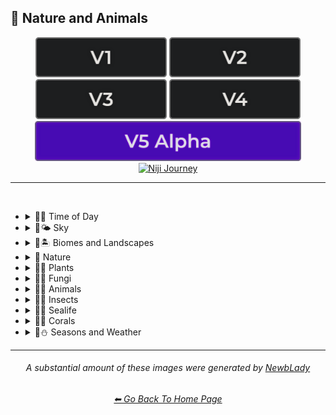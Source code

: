 <h2>🌲 Nature and Animals</h2>

<div align="center">

[<img src="/Images/Repo_Parts/Buttons/Version_Buttons/button_version_V1_inactive.webp?raw=true" alt="MidJourney V1" height="64" />](/Pages/MJ_V1/Style_Pages/Sphere/Nature_and_Animals.md)
[<img src="/Images/Repo_Parts/Buttons/Version_Buttons/button_version_V2_inactive.webp?raw=true" alt="MidJourney V2" height="64" />](/Pages/MJ_V2/Style_Pages/Sphere/Nature_and_Animals.md)
[<img src="/Images/Repo_Parts/Buttons/Version_Buttons/button_version_V3_inactive.webp?raw=true" alt="MidJourney V3" height="64" />](/Pages/MJ_V3/Style_Pages/Just_The_Style/Nature_and_Animals.md)
[<img src="/Images/Repo_Parts/Buttons/Version_Buttons/button_version_V4_inactive.webp?raw=true" alt="MidJourney V4" height="64" />](/Pages/MJ_V4/Style_Pages/Just_The_Style/Nature_and_Animals.md)
<br>
[<img src="/Images/Repo_Parts/Buttons/Version_Buttons/button_version_V5_Alpha_active_half.webp?raw=true" alt="MidJourney V5" height="64" />](/Pages/MJ_V5/Style_Pages/Just_The_Style/Nature_and_Animals.md)
[<img src="/Images/Repo_Parts/Buttons/Version_Buttons/button_version_niji_inactive_half.webp?raw=true" alt="Niji Journey" height="64" />](/Pages/Niji_Journey/Niji_V4/Style_Pages/Nature_and_Animals.md)

</div>

<hr>
<br>


- <details><summary>🌲🌞 Time of Day</summary><p><div align="center">

	| Morning | Midday | Day |
	| :-: | :-: | :-: |
	| <img src="/Images/MJ_V5/V5_Alpha_1/Midjourney_Styles/Morning.webp?raw=true" width="256" /> | <img src="/Images/MJ_V5/V5_Alpha_1/Midjourney_Styles/Midday.webp?raw=true" width="256" /> | <img src="/Images/MJ_V5/V5_Alpha_1/Midjourney_Styles/Day.webp?raw=true" width="256" /> |

	<br>

	| Noon | Afternoon |
	| :-: | :-: |
	| <img src="/Images/MJ_V5/V5_Alpha_1/Midjourney_Styles/Noon.webp?raw=true" width="256" /> | <img src="/Images/MJ_V5/V5_Alpha_1/Midjourney_Styles/Afternoon.webp?raw=true" width="256" /> |

	<br>

	| Dusk | Night |
	| :-: | :-: |
	| <img src="/Images/MJ_V5/V5_Alpha_1/Midjourney_Styles/Dusk.webp?raw=true" width="256" /> | <img src="/Images/MJ_V5/V5_Alpha_1/Midjourney_Styles/Night.webp?raw=true" width="256" /> |

	<br>

	| Midnight | Twilight | Dawn |
	| :-: | :-: | :-: |
	| <img src="/Images/MJ_V5/V5_Alpha_1/Midjourney_Styles/Midnight.webp?raw=true" width="256" /> | <img src="/Images/MJ_V5/V5_Alpha_1/Midjourney_Styles/Twilight.webp?raw=true" width="256" /> | <img src="/Images/MJ_V5/V5_Alpha_1/Midjourney_Styles/Dawn.webp?raw=true" width="256" /> |
	
  </div></p></details>


- <details><summary>🌲🌤️ Sky</summary><p><div align="center">

	| Aurora | Aurorae | Auroral Light |
	| :-: | :-: | :-: |
	| <img src="/Images/MJ_V5/V5_Alpha_1/Midjourney_Styles/Aurora.webp?raw=true" width="256" /> | <img src="/Images/MJ_V5/V5_Alpha_1/Midjourney_Styles/Aurorae.webp?raw=true" width="256" /> | <img src="/Images/MJ_V5/V5_Alpha_1/Midjourney_Styles/Auroral_Light.webp?raw=true" width="256" /> |

	<br>
	
	| Aurora Borealis | Aurora Australis |
	| :-: | :-: |
	| <img src="/Images/MJ_V5/V5_Alpha_1/Midjourney_Styles/Aurora_Borealis.webp?raw=true" width="256" /> | <img src="/Images/MJ_V5/V5_Alpha_1/Midjourney_Styles/Aurora_Australis.webp?raw=true" width="256" /> |
	
	<br>
	
	| Northern Lights | Southern Lights |
	| :-: | :-: |
	| <img src="/Images/MJ_V5/V5_Alpha_1/Midjourney_Styles/Northern_Lights.webp?raw=true" width="256" /> | <img src="/Images/MJ_V5/V5_Alpha_1/Midjourney_Styles/Southern_Lights.webp?raw=true" width="256" /> |

	<br>
	
	| Zodiacal Light | Upper-Atmospheric Lightning |
	| :-: | :-: |
	| <img src="/Images/MJ_V5/V5_Alpha_1/Midjourney_Styles/Zodiacal_Light.webp?raw=true" width="256" /> | <img src="/Images/MJ_V5/V5_Alpha_1/Midjourney_Styles/Upper-Atmospheric_Lightning.webp?raw=true" width="256" /> |

  </div></p></details>


- <details><summary>🌲🏝 Biomes and Landscapes</summary><p><div align="center">

	| Biome | Landscape | Surroundings |
	| :-: | :-: | :-: |
	| <img src="/Images/MJ_V5/V5_Alpha_1/Midjourney_Styles/Biome.webp?raw=true" width="256" /> | <img src="/Images/MJ_V5/V5_Alpha_1/Midjourney_Styles/Landscape.webp?raw=true" width="256" /> | <img src="/Images/MJ_V5/V5_Alpha_1/Midjourney_Styles/Surroundings.webp?raw=true" width="256" /> |
	
	<br>
	
	| Setting | Settings |
	| :-: | :-: |
	| <img src="/Images/MJ_V5/V5_Alpha_1/Midjourney_Styles/Setting.webp?raw=true" width="256" /> | <img src="/Images/MJ_V5/V5_Alpha_1/Midjourney_Styles/Settings.webp?raw=true" width="256" /> |
	
	<br>

	| Woodland | Forest | Rainforest |
	| :-: | :-: | :-: |
	| <img src="/Images/MJ_V5/V5_Alpha_1/Midjourney_Styles/Woodland.webp?raw=true" width="256" /> | <img src="/Images/MJ_V5/V5_Alpha_1/Midjourney_Styles/Forest.webp?raw=true" width="256" /> | <img src="/Images/MJ_V5/V5_Alpha_1/Midjourney_Styles/Rainforest.webp?raw=true" width="256" /> |

	<br>

	| Coniferous Forest | Deciduous Forest |
	| :-: | :-: |
	| <img src="/Images/MJ_V5/V5_Alpha_1/Midjourney_Styles/Coniferous_Forest.webp?raw=true" width="256" /> | <img src="/Images/MJ_V5/V5_Alpha_1/Midjourney_Styles/Deciduous_Forest.webp?raw=true" width="256" /> |

	<br>

	| Jungle | Junglecore | Tropical |
	| :-: | :-: | :-: |
	| <img src="/Images/MJ_V5/V5_Alpha_1/Midjourney_Styles/Jungle.webp?raw=true" width="256" /> | <img src="/Images/MJ_V5/V5_Alpha_1/Midjourney_Styles/Junglecore.webp?raw=true" width="256" /> | <img src="/Images/MJ_V5/V5_Alpha_1/Midjourney_Styles/Tropical.webp?raw=true" width="256" /> |

	<br>

	| Scrubland | Shrubland | Heathland |
	| :-: | :-: | :-: |
	| <img src="/Images/MJ_V5/V5_Alpha_1/Midjourney_Styles/Scrubland.webp?raw=true" width="256" /> | <img src="/Images/MJ_V5/V5_Alpha_1/Midjourney_Styles/Shrubland.webp?raw=true" width="256" /> | <img src="/Images/MJ_V5/V5_Alpha_1/Midjourney_Styles/Heathland.webp?raw=true" width="256" /> |
	
	<br>
	
	| Thicket | Orchard | Chaparral |
	| :-: | :-: | :-: |
	| <img src="/Images/MJ_V5/V5_Alpha_1/Midjourney_Styles/Thicket.webp?raw=true" width="256" /> | <img src="/Images/MJ_V5/V5_Alpha_1/Midjourney_Styles/Orchard.webp?raw=true" width="256" /> | <img src="/Images/MJ_V5/V5_Alpha_1/Midjourney_Styles/Chaparral.webp?raw=true" width="256" /> |
	
	<br>
	
	| Park | Plains | Meadow |
	| :-: | :-: | :-: |
	| <img src="/Images/MJ_V5/V5_Alpha_1/Midjourney_Styles/Park.webp?raw=true" width="256" /> | <img src="/Images/MJ_V5/V5_Alpha_1/Midjourney_Styles/Plains.webp?raw=true" width="256" /> | <img src="/Images/MJ_V5/V5_Alpha_1/Midjourney_Styles/Meadow.webp?raw=true" width="256" /> |
	
	<br>
	
	| Grassland | Rangeland | Pasture |
	| :-: | :-: | :-: |
	| <img src="/Images/MJ_V5/V5_Alpha_1/Midjourney_Styles/Grassland.webp?raw=true" width="256" /> | <img src="/Images/MJ_V5/V5_Alpha_1/Midjourney_Styles/Rangeland.webp?raw=true" width="256" /> | <img src="/Images/MJ_V5/V5_Alpha_1/Midjourney_Styles/Pasture.webp?raw=true" width="256" /> |
	
	<br>
	
	| Prairie | Steppe |
	| :-: | :-: |
	| <img src="/Images/MJ_V5/V5_Alpha_1/Midjourney_Styles/Prairie.webp?raw=true" width="256" /> | <img src="/Images/MJ_V5/V5_Alpha_1/Midjourney_Styles/Steppe.webp?raw=true" width="256" /> |
	
	<br>
	
	| Valley | Foothills |
	| :-: | :-: |
	| <img src="/Images/MJ_V5/V5_Alpha_1/Midjourney_Styles/Valley.webp?raw=true" width="256" /> | <img src="/Images/MJ_V5/V5_Alpha_1/Midjourney_Styles/Foothills.webp?raw=true" width="256" /> |
	
	<br>
	
	| Grove | Mangrove |
	| :-: | :-: |
	| <img src="/Images/MJ_V5/V5_Alpha_1/Midjourney_Styles/Grove.webp?raw=true" width="256" /> | <img src="/Images/MJ_V5/V5_Alpha_1/Midjourney_Styles/Mangrove.webp?raw=true" width="256" /> |
	
	<br>
	
	| Swamp | Bayou | Bog |
	| :-: | :-: | :-: |
	| <img src="/Images/MJ_V5/V5_Alpha_1/Midjourney_Styles/Swamp.webp?raw=true" width="256" /> | <img src="/Images/MJ_V5/V5_Alpha_1/Midjourney_Styles/Bayou.webp?raw=true" width="256" /> | <img src="/Images/MJ_V5/V5_Alpha_1/Midjourney_Styles/Bog.webp?raw=true" width="256" /> |
	
	<br>
	
	| Marsh | Wetland |
	| :-: | :-: |
	| <img src="/Images/MJ_V5/V5_Alpha_1/Midjourney_Styles/Marsh.webp?raw=true" width="256" /> | <img src="/Images/MJ_V5/V5_Alpha_1/Midjourney_Styles/Wetland.webp?raw=true" width="256" /> |
	
	<br>
	
	| Muskeg | Fen |
	| :-: | :-: |
	| <img src="/Images/MJ_V5/V5_Alpha_1/Midjourney_Styles/Muskeg.webp?raw=true" width="256" /> | <img src="/Images/MJ_V5/V5_Alpha_1/Midjourney_Styles/Fen.webp?raw=true" width="256" /> |
	
	<br>
	
	| Tundra | Glacier |
	| :-: | :-: |
	| <img src="/Images/MJ_V5/V5_Alpha_1/Midjourney_Styles/Tundra.webp?raw=true" width="256" /> | <img src="/Images/MJ_V5/V5_Alpha_1/Midjourney_Styles/Glacier.webp?raw=true" width="256" /> |

	<br>

	| Arctic | Polar |
	| :-: | :-: |
	| <img src="/Images/MJ_V5/V5_Alpha_1/Midjourney_Styles/Arctic.webp?raw=true" width="256" /> | <img src="/Images/MJ_V5/V5_Alpha_1/Midjourney_Styles/Polar.webp?raw=true" width="256" /> |
	
	<br>

	| Desert | Desertwave | Dunes |
	| :-: | :-: | :-: |
	| <img src="/Images/MJ_V5/V5_Alpha_1/Midjourney_Styles/Desert.webp?raw=true" width="256" /> | <img src="/Images/MJ_V5/V5_Alpha_1/Midjourney_Styles/Desertwave.webp?raw=true" width="256" /> | <img src="/Images/MJ_V5/V5_Alpha_1/Midjourney_Styles/Dunes.webp?raw=true" width="256" /> |

	<br>
	
	| Mesa | Mesa Bryce |
	| :-: | :-: |
	| <img src="/Images/MJ_V5/V5_Alpha_1/Midjourney_Styles/Mesa.webp?raw=true" width="256" /> | <img src="/Images/MJ_V5/V5_Alpha_1/Midjourney_Styles/Mesa_Bryce.webp?raw=true" width="256" /> |

	<br>

	| Savanna | Dryland |
	| :-: | :-: |
	| <img src="/Images/MJ_V5/V5_Alpha_1/Midjourney_Styles/Savanna.webp?raw=true" width="256" /> | <img src="/Images/MJ_V5/V5_Alpha_1/Midjourney_Styles/Dryland.webp?raw=true" width="256" /> |
	
	<br>
	
	| Beach | Mediterranean |
	| :-: | :-: |
	| <img src="/Images/MJ_V5/V5_Alpha_1/Midjourney_Styles/Beach.webp?raw=true" width="256" /> | <img src="/Images/MJ_V5/V5_Alpha_1/Midjourney_Styles/Mediterranean.webp?raw=true" width="256" /> |

	<br>

	| Seaside | Sea | Deep Sea |
	| :-: | :-: | :-: |
	| <img src="/Images/MJ_V5/V5_Alpha_1/Midjourney_Styles/Seaside.webp?raw=true" width="256" /> | <img src="/Images/MJ_V5/V5_Alpha_1/Midjourney_Styles/Sea.webp?raw=true" width="256" /> | <img src="/Images/MJ_V5/V5_Alpha_1/Midjourney_Styles/Deep_Sea.webp?raw=true" width="256" /> |
	
	<br>

	| Ocean | Ocean Grunge | Aquascape |
	| :-: | :-: | :-: |
	| <img src="/Images/MJ_V5/V5_Alpha_1/Midjourney_Styles/Ocean.webp?raw=true" width="256" /> | <img src="/Images/MJ_V5/V5_Alpha_1/Midjourney_Styles/Ocean_Grunge.webp?raw=true" width="256" /> | <img src="/Images/MJ_V5/V5_Alpha_1/Midjourney_Styles/Aquascape.webp?raw=true" width="256" /> |

	<br>

	| Pond | Springs |
	| :-: | :-: |
	| <img src="/Images/MJ_V5/V5_Alpha_1/Midjourney_Styles/Pond.webp?raw=true" width="256" /> | <img src="/Images/MJ_V5/V5_Alpha_1/Midjourney_Styles/Springs.webp?raw=true" width="256" /> |

	<br>

	| River | Lake | Waterfall |
	| :-: | :-: | :-: |
	| <img src="/Images/MJ_V5/V5_Alpha_1/Midjourney_Styles/River.webp?raw=true" width="256" /> | <img src="/Images/MJ_V5/V5_Alpha_1/Midjourney_Styles/Lake.webp?raw=true" width="256" /> | <img src="/Images/MJ_V5/V5_Alpha_1/Midjourney_Styles/Waterfall.webp?raw=true" width="256" /> |
	
	<br>

	| Coral Reef | Reefwave | Kelp Forest |
	| :-: | :-: | :-: |
	| <img src="/Images/MJ_V5/V5_Alpha_1/Midjourney_Styles/Coral_Reef.webp?raw=true" width="256" /> | <img src="/Images/MJ_V5/V5_Alpha_1/Midjourney_Styles/Reefwave.webp?raw=true" width="256" /> | <img src="/Images/MJ_V5/V5_Alpha_1/Midjourney_Styles/Kelp_Forest.webp?raw=true" width="256" /> |

	<br>

	| Estuary | Floodplain | Hot Springs |
	| :-: | :-: | :-: |
	| <img src="/Images/MJ_V5/V5_Alpha_1/Midjourney_Styles/Estuary.webp?raw=true" width="256" /> | <img src="/Images/MJ_V5/V5_Alpha_1/Midjourney_Styles/Floodplain.webp?raw=true" width="256" /> | <img src="/Images/MJ_V5/V5_Alpha_1/Midjourney_Styles/Hot_Springs.webp?raw=true" width="256" /> |

	<br>

	| Canyon | Mountains | Elevation |
	| :-: | :-: | :-: |
	| <img src="/Images/MJ_V5/V5_Alpha_1/Midjourney_Styles/Canyon.webp?raw=true" width="256" /> | <img src="/Images/MJ_V5/V5_Alpha_1/Midjourney_Styles/Mountains.webp?raw=true" width="256" /> | <img src="/Images/MJ_V5/V5_Alpha_1/Midjourney_Styles/Elevation.webp?raw=true" width="256" /> |

	<br>

	| Crag | Cave |
	| :-: | :-: |
	| <img src="/Images/MJ_V5/V5_Alpha_1/Midjourney_Styles/Crag.webp?raw=true" width="256" /> | <img src="/Images/MJ_V5/V5_Alpha_1/Midjourney_Styles/Cave.webp?raw=true" width="256" /> |

	<br>

	| Volcano | Volcanic |
	| :-: | :-: |
	| <img src="/Images/MJ_V5/V5_Alpha_1/Midjourney_Styles/Volcano.webp?raw=true" width="256" /> | <img src="/Images/MJ_V5/V5_Alpha_1/Midjourney_Styles/Volcanic.webp?raw=true" width="256" /> |

	<br>
	
	| Wasteland |
	| :-: |
	| <img src="/Images/MJ_V5/V5_Alpha_1/Midjourney_Styles/Wasteland.webp?raw=true" width="256" /> |

  </div></p></details>


- <details><summary>🌲 Nature</summary><p><div align="center">

	| Nature | Naturecore | Natural |
	| :-: | :-: | :-: |
	| <img src="/Images/MJ_V5/V5_Alpha_1/Midjourney_Styles/Nature.webp?raw=true" width="256" /> | <img src="/Images/MJ_V5/V5_Alpha_1/Midjourney_Styles/Naturecore.webp?raw=true" width="256" /> | <img src="/Images/MJ_V5/V5_Alpha_1/Midjourney_Styles/Natural.webp?raw=true" width="256" /> |

	<br>

	| Botanical |
	| :-: |
	| <img src="/Images/MJ_V5/V5_Alpha_1/Midjourney_Styles/Botanical.webp?raw=true" width="256" /> |

    <br>

	| Atmosphere | Environment | Ozone |
	| :-: | :-: | :-: |
    | <img src="/Images/MJ_V5/V5_Alpha_1/Midjourney_Styles/Atmosphere.webp?raw=true" width="256" /> | <img src="/Images/MJ_V5/V5_Alpha_1/Midjourney_Styles/Environment.webp?raw=true" width="256" /> | <img src="/Images/MJ_V5/V5_Alpha_1/Midjourney_Styles/Ozone.webp?raw=true" width="256" /> |

	<br>

	| Bloom | Bloomcore | Flowercore |
	| :-: | :-: | :-: |
	| <img src="/Images/MJ_V5/V5_Alpha_1/Midjourney_Styles/Bloom.webp?raw=true" width="256" /> | <img src="/Images/MJ_V5/V5_Alpha_1/Midjourney_Styles/Bloomcore.webp?raw=true" width="256" /> | <img src="/Images/MJ_V5/V5_Alpha_1/Midjourney_Styles/Flowercore.webp?raw=true" width="256" /> |

	<br>

	| Mosscore | Mushroomcore |
	| :-: | :-: |
	| <img src="/Images/MJ_V5/V5_Alpha_1/Midjourney_Styles/Mosscore.webp?raw=true" width="256" /> | <img src="/Images/MJ_V5/V5_Alpha_1/Midjourney_Styles/Mushroomcore.webp?raw=true" width="256" /> |

	<br>

	| Earthcore | Organic | Lush |
	| :-: | :-: | :-: |
	| <img src="/Images/MJ_V5/V5_Alpha_1/Midjourney_Styles/Earthcore.webp?raw=true" width="256" /> | <img src="/Images/MJ_V5/V5_Alpha_1/Midjourney_Styles/Organic.webp?raw=true" width="256" /> | <img src="/Images/MJ_V5/V5_Alpha_1/Midjourney_Styles/Lush.webp?raw=true" width="256" /> |

	<br>
	
	| Garden | Japanese Garden |
	| :-: | :-: |
	| <img src="/Images/MJ_V5/V5_Alpha_1/Midjourney_Styles/Garden.webp?raw=true" width="256" /> | <img src="/Images/MJ_V5/V5_Alpha_1/Midjourney_Styles/Japanese_Garden.webp?raw=true" width="256" /> |
	
	<br>
	
	| Biopunk | Forestpunk | Groundcore |
	| :-: | :-: | :-: |
	| <img src="/Images/MJ_V5/V5_Alpha_1/Midjourney_Styles/Biopunk.webp?raw=true" width="256" /> | <img src="/Images/MJ_V5/V5_Alpha_1/Midjourney_Styles/Forestpunk.webp?raw=true" width="256" /> | <img src="/Images/MJ_V5/V5_Alpha_1/Midjourney_Styles/Groundcore.webp?raw=true" width="256" /> |
	
	<br>

	| Icepunk | Frostpunk | Stonepunk |
	| :-: | :-: | :-: |
	| <img src="/Images/MJ_V5/V5_Alpha_1/Midjourney_Styles/Icepunk.webp?raw=true" width="256" /> | <img src="/Images/MJ_V5/V5_Alpha_1/Midjourney_Styles/Frostpunk.webp?raw=true" width="256" /> | <img src="/Images/MJ_V5/V5_Alpha_1/Midjourney_Styles/Stonepunk.webp?raw=true" width="256" /> |
	
	<br>

	| Creature | Frogcore | Paleocore |
	| :-: | :-: | :-: |
    | <img src="/Images/MJ_V5/V5_Alpha_1/Midjourney_Styles/Creature.webp?raw=true" width="256" /> | <img src="/Images/MJ_V5/V5_Alpha_1/Midjourney_Styles/Frogcore.webp?raw=true" width="256" /> | <img src="/Images/MJ_V5/V5_Alpha_1/Midjourney_Styles/Paleocore.webp?raw=true" width="256" /> |

	<br>

	| Crowcore | Ravencore |
	| :-: | :-: |
	| <img src="/Images/MJ_V5/V5_Alpha_1/Midjourney_Styles/Crowcore.webp?raw=true" width="256" /> | <img src="/Images/MJ_V5/V5_Alpha_1/Midjourney_Styles/Ravencore.webp?raw=true" width="256" /> |
		
	<br>

	| Islandpunk | Seapunk | Selkiecore |
	| :-: | :-: | :-: |
	| <img src="/Images/MJ_V5/V5_Alpha_1/Midjourney_Styles/Islandpunk.webp?raw=true" width="256" /> | <img src="/Images/MJ_V5/V5_Alpha_1/Midjourney_Styles/Seapunk.webp?raw=true" width="256" /> | <img src="/Images/MJ_V5/V5_Alpha_1/Midjourney_Styles/Selkiecore.webp?raw=true" width="256" /> |

    <br>

	| Underwater | Nautical | Wetcore |
	| :-: | :-: | :-: |
	| <img src="/Images/MJ_V5/V5_Alpha_1/Midjourney_Styles/Underwater.webp?raw=true" width="256" /> | <img src="/Images/MJ_V5/V5_Alpha_1/Midjourney_Styles/Nautical.webp?raw=true" width="256" /> | <img src="/Images/MJ_V5/V5_Alpha_1/Midjourney_Styles/Wetcore.webp?raw=true" width="256" /> |

	<br>

	| Anthropomorphic | Nautical Nonsense |
	| :-: | :-: |
	| <img src="/Images/MJ_V5/V5_Alpha_1/Midjourney_Styles/Anthropomorphic.webp?raw=true" width="256" /> |<img src="/Images/MJ_V5/V5_Alpha_1/Midjourney_Styles/Nautical_Nonsense.webp?raw=true" width="256" /> |

	<br>

	| Solarpunk | Lunarpunk |
	| :-: | :-: |
	| <img src="/Images/MJ_V5/V5_Alpha_1/Midjourney_Styles/Solarpunk.webp?raw=true" width="256" /> | <img src="/Images/MJ_V5/V5_Alpha_1/Midjourney_Styles/Lunarpunk.webp?raw=true" width="256" /> |

  </div></p></details>


- <details><summary>🌲🌱 Plants</summary><p><div align="center">

	| Plant | Plants |
	| :-: | :-: |
	| <img src="/Images/MJ_V5/V5_Alpha_1/Midjourney_Styles/Plant.webp?raw=true" width="256" /> | <img src="/Images/MJ_V5/V5_Alpha_1/Midjourney_Styles/Plants.webp?raw=true" width="256" /> |

	<br>

	| Grass | Grassy | Tree |
	| :-: | :-: | :-: |
	| <img src="/Images/MJ_V5/V5_Alpha_1/Midjourney_Styles/Grass.webp?raw=true" width="256" /> | <img src="/Images/MJ_V5/V5_Alpha_1/Midjourney_Styles/Grassy.webp?raw=true" width="256" /> | <img src="/Images/MJ_V5/V5_Alpha_1/Midjourney_Styles/Tree.webp?raw=true" width="256" /> |
	
	<br>
	
	| Fern | Wheat | Aloe |
	| :-: | :-: | :-: |
	| <img src="/Images/MJ_V5/V5_Alpha_1/Midjourney_Styles/Fern.webp?raw=true" width="256" /> | <img src="/Images/MJ_V5/V5_Alpha_1/Midjourney_Styles/Wheat.webp?raw=true" width="256" /> | <img src="/Images/MJ_V5/V5_Alpha_1/Midjourney_Styles/Aloe.webp?raw=true" width="256" /> |
	
	<br>

	| Flowers | Floral | Vines |
	| :-: | :-: | :-: |
	| <img src="/Images/MJ_V5/V5_Alpha_1/Midjourney_Styles/Flowers.webp?raw=true" width="256" /> | <img src="/Images/MJ_V5/V5_Alpha_1/Midjourney_Styles/Floral.webp?raw=true" width="256" /> | <img src="/Images/MJ_V5/V5_Alpha_1/Midjourney_Styles/Vines.webp?raw=true" width="256" /> |
	
	<br>

	| Tulip | Rose | Lilac |
	| :-: | :-: | :-: |
	| <img src="/Images/MJ_V5/V5_Alpha_1/Midjourney_Styles/Tulip.webp?raw=true" width="256" /> | <img src="/Images/MJ_V5/V5_Alpha_1/Midjourney_Styles/Rose.webp?raw=true" width="256" /> | <img src="/Images/MJ_V5/V5_Alpha_1/Midjourney_Styles/Lilac.webp?raw=true" width="256" /> |

	<br>

	| Dandelion | Daffodil |
	| :-: | :-: |
	| <img src="/Images/MJ_V5/V5_Alpha_1/Midjourney_Styles/Dandelion.webp?raw=true" width="256" /> | <img src="/Images/MJ_V5/V5_Alpha_1/Midjourney_Styles/Daffodil.webp?raw=true" width="256" /> |

	<br>
	
	| Tree Bark | Branches | Leaves |
	| :-: | :-: | :-: |
	| <img src="/Images/MJ_V5/V5_Alpha_1/Midjourney_Styles/Tree_Bark.webp?raw=true" width="256" /> | <img src="/Images/MJ_V5/V5_Alpha_1/Midjourney_Styles/Branches.webp?raw=true" width="256" /> | <img src="/Images/MJ_V5/V5_Alpha_1/Midjourney_Styles/Leaves.webp?raw=true" width="256" /> |
	
	<br>
	
	| Pinecone | Acorn | Sapling |
	| :-: | :-: | :-: |
	| <img src="/Images/MJ_V5/V5_Alpha_1/Midjourney_Styles/Pinecone.webp?raw=true" width="256" /> | <img src="/Images/MJ_V5/V5_Alpha_1/Midjourney_Styles/Acorn.webp?raw=true" width="256" /> | <img src="/Images/MJ_V5/V5_Alpha_1/Midjourney_Styles/Sapling.webp?raw=true" width="256" /> |

	<br>
	
	| Moss | Hemp |
	| :-: | :-: |
	| <img src="/Images/MJ_V5/V5_Alpha_1/Midjourney_Styles/Moss.webp?raw=true" width="256" /> | <img src="/Images/MJ_V5/V5_Alpha_1/Midjourney_Styles/Hemp.webp?raw=true" width="256" /> |
	
	<br>

	| Cactus | Bamboo |
	| :-: | :-: |
	| <img src="/Images/MJ_V5/V5_Alpha_1/Midjourney_Styles/Cactus.webp?raw=true" width="256" /> | <img src="/Images/MJ_V5/V5_Alpha_1/Midjourney_Styles/Bamboo.webp?raw=true" width="256" /> |

	<br>
	
	| Straw | Straw-Bale |
	| :-: | :-: |
	| <img src="/Images/MJ_V5/V5_Alpha_1/Midjourney_Styles/Straw.webp?raw=true" width="256" /> | <img src="/Images/MJ_V5/V5_Alpha_1/Midjourney_Styles/Straw-Bale.webp?raw=true" width="256" /> |
	
	<br>
	
	| Hay | Hay-Bale |
	| :-: | :-: |
	| <img src="/Images/MJ_V5/V5_Alpha_1/Midjourney_Styles/Hay.webp?raw=true" width="256" /> | <img src="/Images/MJ_V5/V5_Alpha_1/Midjourney_Styles/Hay-Bale.webp?raw=true" width="256" /> |

	<br>
	
	| Lily Pad | Lily Pads | Water Lilies |
	| :-: | :-: | :-: |
	| <img src="/Images/MJ_V5/V5_Alpha_1/Midjourney_Styles/Lily_Pad.webp?raw=true" width="256" /> | <img src="/Images/MJ_V5/V5_Alpha_1/Midjourney_Styles/Lily_Pads.webp?raw=true" width="256" /> | <img src="/Images/MJ_V5/V5_Alpha_1/Midjourney_Styles/Water_Lilies.webp?raw=true" width="256" /> |

	<br>

	| Kelp | Seaweed |
	| :-: | :-: |
	| <img src="/Images/MJ_V5/V5_Alpha_1/Midjourney_Styles/Kelp.webp?raw=true" width="256" /> | <img src="/Images/MJ_V5/V5_Alpha_1/Midjourney_Styles/Seaweed.webp?raw=true" width="256" /> |

	<br>
	
	| Tendrils |
	| :-: |
	| <img src="/Images/MJ_V5/V5_Alpha_1/Midjourney_Styles/Tendrils.webp?raw=true" width="256" /> |

  </div></p></details>


- <details><summary>🌲🍄 Fungi</summary><p><div align="center">

	| Fungi | Mushroom | Mushrooms |
	| :-: | :-: | :-: |
	| <img src="/Images/MJ_V5/V5_Alpha_1/Midjourney_Styles/Fungi.webp?raw=true" width="256" /> | <img src="/Images/MJ_V5/V5_Alpha_1/Midjourney_Styles/Mushroom.webp?raw=true" width="256" /> | <img src="/Images/MJ_V5/V5_Alpha_1/Midjourney_Styles/Mushrooms.webp?raw=true" width="256" /> |
	
	<br>
	
	| Mycelium | Moldy |
	| :-: | :-: |
	| <img src="/Images/MJ_V5/V5_Alpha_1/Midjourney_Styles/Mycelium.webp?raw=true" width="256" /> | <img src="/Images/MJ_V5/V5_Alpha_1/Midjourney_Styles/Moldy.webp?raw=true" width="256" /> |
	
	<br>
	
	| Clathrus-Ruber | Amanita-Muscaria | Latticed-Stinkhorn |
	| :-: | :-: | :-: |
	| <img src="/Images/MJ_V5/V5_Alpha_1/Midjourney_Styles/Clathrus-Ruber.webp?raw=true" width="256" /> | <img src="/Images/MJ_V5/V5_Alpha_1/Midjourney_Styles/Amanita-Muscaria.webp?raw=true" width="256" /> | <img src="/Images/MJ_V5/V5_Alpha_1/Midjourney_Styles/Latticed-Stinkhorn.webp?raw=true" width="256" /> |
	
	<br>
	
	| Marasmius-Haematocephalus | Entoloma-Hochstetteri | Cyptotrama-Asprata |
	| :-: | :-: | :-: |
	| <img src="/Images/MJ_V5/V5_Alpha_1/Midjourney_Styles/Marasmius-Haematocephalus.webp?raw=true" width="256" /> | <img src="/Images/MJ_V5/V5_Alpha_1/Midjourney_Styles/Entoloma-Hochstetteri.webp?raw=true" width="256" /> | <img src="/Images/MJ_V5/V5_Alpha_1/Midjourney_Styles/Cyptotrama-Asprata.webp?raw=true" width="256" /> |
	
	<br>
	
	| Hygrocybe-Cantharellus | Favolaschia-Calocera | Tremella-Fuciformis |
	| :-: | :-: | :-: |
	| <img src="/Images/MJ_V5/V5_Alpha_1/Midjourney_Styles/Hygrocybe-Cantharellus.webp?raw=true" width="256" /> | <img src="/Images/MJ_V5/V5_Alpha_1/Midjourney_Styles/Favolaschia-Calocera.webp?raw=true" width="256" /> | <img src="/Images/MJ_V5/V5_Alpha_1/Midjourney_Styles/Tremella-Fuciformis.webp?raw=true" width="256" /> |

	
	<br>
	
	| Tremella-Mesenterica | Golden-Scruffy-Collybia | Cystoagaricus-Trisulphuratus |
	| :-: | :-: | :-: |
	| <img src="/Images/MJ_V5/V5_Alpha_1/Midjourney_Styles/Tremella-Mesenterica.webp?raw=true" width="256" /> | <img src="/Images/MJ_V5/V5_Alpha_1/Midjourney_Styles/Golden-Scruffy-Collybia.webp?raw=true" width="256" /> | <img src="/Images/MJ_V5/V5_Alpha_1/Midjourney_Styles/Cystoagaricus-Trisulphuratus.webp?raw=true" width="256" /> |

	<br>
	
	| Clavaria-Zollingeri | Chlorociboria | Mycena Acicula |
	| :-: | :-: | :-: |
	| <img src="/Images/MJ_V5/V5_Alpha_1/Midjourney_Styles/Clavaria-Zollingeri.webp?raw=true" width="256" /> | <img src="/Images/MJ_V5/V5_Alpha_1/Midjourney_Styles/Chlorociboria.webp?raw=true" width="256" /> | <img src="/Images/MJ_V5/V5_Alpha_1/Midjourney_Styles/Mycena_Acicula.webp?raw=true" width="256" /> |
	
	<br>
	
	| Lactarius-Indigo | Laccaria-Amethystina |
	| :-: | :-: |
	| <img src="/Images/MJ_V5/V5_Alpha_1/Midjourney_Styles/Lactarius-Indigo.webp?raw=true" width="256" /> | <img src="/Images/MJ_V5/V5_Alpha_1/Midjourney_Styles/Laccaria-Amethystina.webp?raw=true" width="256" /> |

  </div></p></details>


- <details><summary>🌲🐹 Animals</summary><p><div align="center">

	| Animal | Animals | Mammal |
	| :-: | :-: | :-: |
	| <img src="/Images/MJ_V5/V5_Alpha_1/Midjourney_Styles/Animal.webp?raw=true" width="256" /> | <img src="/Images/MJ_V5/V5_Alpha_1/Midjourney_Styles/Animals.webp?raw=true" width="256" /> | <img src="/Images/MJ_V5/V5_Alpha_1/Midjourney_Styles/Mammal.webp?raw=true" width="256" /> |

	<br>

	| Human | Humanoid | Humanoid-Forms |
	| :-: | :-: | :-: |
	| <img src="/Images/MJ_V5/V5_Alpha_1/Midjourney_Styles/Human.webp?raw=true" width="256" /> | <img src="/Images/MJ_V5/V5_Alpha_1/Midjourney_Styles/Humanoid.webp?raw=true" width="256" /> | <img src="/Images/MJ_V5/V5_Alpha_1/Midjourney_Styles/Humanoid-Forms.webp?raw=true" width="256" /> |
 
	<br>

	| Dragon | Dinosaur |
	| :-: | :-: |
	| <img src="/Images/MJ_V5/V5_Alpha_1/Midjourney_Styles/Dragon.webp?raw=true" width="256" /> | <img src="/Images/MJ_V5/V5_Alpha_1/Midjourney_Styles/Dinosaur.webp?raw=true" width="256" /> |
	
	<br>

	| Dog | Bulldog | Wolf |
	| :-: | :-: | :-: |
	| <img src="/Images/MJ_V5/V5_Alpha_1/Midjourney_Styles/Dog.webp?raw=true" width="256" /> | <img src="/Images/MJ_V5/V5_Alpha_1/Midjourney_Styles/Bulldog.webp?raw=true" width="256" /> | <img src="/Images/MJ_V5/V5_Alpha_1/Midjourney_Styles/Wolf.webp?raw=true" width="256" /> |

	<br>
	
	| Cat | Calico |
	| :-: | :-: |
	| <img src="/Images/MJ_V5/V5_Alpha_1/Midjourney_Styles/Cat.webp?raw=true" width="256" /> | <img src="/Images/MJ_V5/V5_Alpha_1/Midjourney_Styles/Calico.webp?raw=true" width="256" /> |
	
	<br>

	| Tiger | Leopard | Lion |
	| :-: | :-: | :-: |
	| <img src="/Images/MJ_V5/V5_Alpha_1/Midjourney_Styles/Tiger.webp?raw=true" width="256" /> | <img src="/Images/MJ_V5/V5_Alpha_1/Midjourney_Styles/Leopard.webp?raw=true" width="256" /> | <img src="/Images/MJ_V5/V5_Alpha_1/Midjourney_Styles/Lion.webp?raw=true" width="256" /> |

	<br>

	| Chihuahua | Corgi | Shih Tzu |
	| :-: | :-: | :-: |
	| <img src="/Images/MJ_V5/V5_Alpha_1/Midjourney_Styles/Chihuahua.webp?raw=true" width="256" /> | <img src="/Images/MJ_V5/V5_Alpha_1/Midjourney_Styles/Corgi.webp?raw=true" width="256" /> | <img src="/Images/MJ_V5/V5_Alpha_1/Midjourney_Styles/Shih_Tzu.webp?raw=true" width="256" /> |

	<br>
	
	| Cow | Horse | Zebra |
	| :-: | :-: | :-: |
	| <img src="/Images/MJ_V5/V5_Alpha_1/Midjourney_Styles/Cow.webp?raw=true" width="256" /> | <img src="/Images/MJ_V5/V5_Alpha_1/Midjourney_Styles/Horse.webp?raw=true" width="256" /> | <img src="/Images/MJ_V5/V5_Alpha_1/Midjourney_Styles/Zebra.webp?raw=true" width="256" /> |
	
	<br>
	
	| Deer | Fox |
	| :-: | :-: |
	| <img src="/Images/MJ_V5/V5_Alpha_1/Midjourney_Styles/Deer.webp?raw=true" width="256" /> | <img src="/Images/MJ_V5/V5_Alpha_1/Midjourney_Styles/Fox.webp?raw=true" width="256" /> |
	
	<br>
	
	| Elephant | Giraffe | Kangaroo |
	| :-: | :-: | :-: |
	| <img src="/Images/MJ_V5/V5_Alpha_1/Midjourney_Styles/Elephant.webp?raw=true" width="256" /> | <img src="/Images/MJ_V5/V5_Alpha_1/Midjourney_Styles/Giraffe.webp?raw=true" width="256" /> | <img src="/Images/MJ_V5/V5_Alpha_1/Midjourney_Styles/Kangaroo.webp?raw=true" width="256" /> |
	
	<br>
	
	| Pig | Porcupine |
	| :-: | :-: |
	| <img src="/Images/MJ_V5/V5_Alpha_1/Midjourney_Styles/Pig.webp?raw=true" width="256" /> | <img src="/Images/MJ_V5/V5_Alpha_1/Midjourney_Styles/Porcupine.webp?raw=true" width="256" /> |

	<br>
	
	| Sheep | Goat | Llama |
	| :-: | :-: | :-: |
	| <img src="/Images/MJ_V5/V5_Alpha_1/Midjourney_Styles/Sheep.webp?raw=true" width="256" /> | <img src="/Images/MJ_V5/V5_Alpha_1/Midjourney_Styles/Goat.webp?raw=true" width="256" /> | <img src="/Images/MJ_V5/V5_Alpha_1/Midjourney_Styles/Llama.webp?raw=true" width="256" /> |

	<br>
	
	| Bear | Grizzly Bear |
	| :-: | :-: |
	| <img src="/Images/MJ_V5/V5_Alpha_1/Midjourney_Styles/Bear.webp?raw=true" width="256" /> | <img src="/Images/MJ_V5/V5_Alpha_1/Midjourney_Styles/Grizzly_Bear.webp?raw=true" width="256" /> |

	<br>

	| Panda | Polar Bear |
	| :-: | :-: |
	| <img src="/Images/MJ_V5/V5_Alpha_1/Midjourney_Styles/Panda.webp?raw=true" width="256" /> | <img src="/Images/MJ_V5/V5_Alpha_1/Midjourney_Styles/Polar_Bear.webp?raw=true" width="256" /> |

	<br>
	
	| Monkey | Gorilla |
	| :-: | :-: |
	| <img src="/Images/MJ_V5/V5_Alpha_1/Midjourney_Styles/Monkey.webp?raw=true" width="256" /> | <img src="/Images/MJ_V5/V5_Alpha_1/Midjourney_Styles/Gorilla.webp?raw=true" width="256" /> |
	
	<br>
	
	| Bird | Dove | Parrot |
	| :-: | :-: | :-: |
	| <img src="/Images/MJ_V5/V5_Alpha_1/Midjourney_Styles/Bird.webp?raw=true" width="256" /> | <img src="/Images/MJ_V5/V5_Alpha_1/Midjourney_Styles/Dove.webp?raw=true" width="256" /> | <img src="/Images/MJ_V5/V5_Alpha_1/Midjourney_Styles/Parrot.webp?raw=true" width="256" /> |
	
	<br>
	
	| Crow | Eagle | Owl |
	| :-: | :-: | :-: |
	| <img src="/Images/MJ_V5/V5_Alpha_1/Midjourney_Styles/Crow.webp?raw=true" width="256" /> | <img src="/Images/MJ_V5/V5_Alpha_1/Midjourney_Styles/Eagle.webp?raw=true" width="256" /> | <img src="/Images/MJ_V5/V5_Alpha_1/Midjourney_Styles/Owl.webp?raw=true" width="256" /> |
	
	<br>
	
	| Flamingo | Peacock |
	| :-: | :-: |
	| <img src="/Images/MJ_V5/V5_Alpha_1/Midjourney_Styles/Flamingo.webp?raw=true" width="256" /> | <img src="/Images/MJ_V5/V5_Alpha_1/Midjourney_Styles/Peacock.webp?raw=true" width="256" /> |

	<br>
	
	| Duck | Goose | Turkey |
	| :-: | :-: | :-: |
	| <img src="/Images/MJ_V5/V5_Alpha_1/Midjourney_Styles/Duck.webp?raw=true" width="256" /> | <img src="/Images/MJ_V5/V5_Alpha_1/Midjourney_Styles/Goose.webp?raw=true" width="256" /> | <img src="/Images/MJ_V5/V5_Alpha_1/Midjourney_Styles/Turkey.webp?raw=true" width="256" /> |

	<br>
	
	| Guinea Pig | Capybara |
	| :-: | :-: |
	| <img src="/Images/MJ_V5/V5_Alpha_1/Midjourney_Styles/Guinea_Pig.webp?raw=true" width="256" /> | <img src="/Images/MJ_V5/V5_Alpha_1/Midjourney_Styles/Capybara.webp?raw=true" width="256" /> |

	<br>
	
	| Rabbit | Squirrel |
	| :-: | :-: |
	| <img src="/Images/MJ_V5/V5_Alpha_1/Midjourney_Styles/Rabbit.webp?raw=true" width="256" /> | <img src="/Images/MJ_V5/V5_Alpha_1/Midjourney_Styles/Squirrel.webp?raw=true" width="256" /> |
	
	<br>
	
	| Reptile | Snake |
	| :-: | :-: |
	| <img src="/Images/MJ_V5/V5_Alpha_1/Midjourney_Styles/Reptile.webp?raw=true" width="256" /> | <img src="/Images/MJ_V5/V5_Alpha_1/Midjourney_Styles/Snake.webp?raw=true" width="256" /> |
	
	<br>
	
	| Frog | Toad |
	| :-: | :-: |
	| <img src="/Images/MJ_V5/V5_Alpha_1/Midjourney_Styles/Frog.webp?raw=true" width="256" /> | <img src="/Images/MJ_V5/V5_Alpha_1/Midjourney_Styles/Toad.webp?raw=true" width="256" /> |
	
	<br>
	
	| Fish | Penguin |
	| :-: | :-: |
	| <img src="/Images/MJ_V5/V5_Alpha_1/Midjourney_Styles/Fish.webp?raw=true" width="256" /> | <img src="/Images/MJ_V5/V5_Alpha_1/Midjourney_Styles/Penguin.webp?raw=true" width="256" /> |

	<br>
	
	| Pegasus | Minotaur |
	| :-: | :-: |
	| <img src="/Images/MJ_V5/V5_Alpha_1/Midjourney_Styles/Pegasus.webp?raw=true" width="256" /> | <img src="/Images/MJ_V5/V5_Alpha_1/Midjourney_Styles/Minotaur.webp?raw=true" width="256" /> |

  </div></p></details>


- <details><summary>🌲🦋 Insects</summary><p><div align="center">

	| Worms | Earthworm | Sandworm |
	| :-: | :-: | :-: |
	| <img src="/Images/MJ_V5/V5_Alpha_1/Midjourney_Styles/Worms.webp?raw=true" width="256" /> | <img src="/Images/MJ_V5/V5_Alpha_1/Midjourney_Styles/Earthworm.webp?raw=true" width="256" /> | <img src="/Images/MJ_V5/V5_Alpha_1/Midjourney_Styles/Sandworm.webp?raw=true" width="256" /> |

	<br>

	| Caterpillar | Butterfly |
	| :-: | :-: |
	| <img src="/Images/MJ_V5/V5_Alpha_1/Midjourney_Styles/Caterpillar.webp?raw=true" width="256" /> | <img src="/Images/MJ_V5/V5_Alpha_1/Midjourney_Styles/Butterfly.webp?raw=true" width="256" /> |

	<br>
	
	| Ant | Bee | Grasshopper |
	| :-: | :-: | :-: |
	| <img src="/Images/MJ_V5/V5_Alpha_1/Midjourney_Styles/Ant.webp?raw=true" width="256" /> | <img src="/Images/MJ_V5/V5_Alpha_1/Midjourney_Styles/Bee.webp?raw=true" width="256" /> | <img src="/Images/MJ_V5/V5_Alpha_1/Midjourney_Styles/Grasshopper.webp?raw=true" width="256" /> |

  </div></p></details>


- <details><summary>🌲🦞 Sealife</summary><p><div align="center">

	| Sealife |
	| :-: |
	| <img src="/Images/MJ_V5/V5_Alpha_1/Midjourney_Styles/Sealife.webp?raw=true" width="256" /> |
	
	<br>

	| Jellyfish |
	| :-: |
	| <img src="/Images/MJ_V5/V5_Alpha_1/Midjourney_Styles/Jellyfish.webp?raw=true" width="256" /> |

	<br>
	
	| Fish | Zebrafish |
	| :-: | :-: |
	| <img src="/Images/MJ_V5/V5_Alpha_1/Midjourney_Styles/Fish.webp?raw=true" width="256" /> | <img src="/Images/MJ_V5/V5_Alpha_1/Midjourney_Styles/Zebrafish.webp?raw=true" width="256" /> |
	
	<br>
	
	| Whale | Shark |
	| :-: | :-: |
	| <img src="/Images/MJ_V5/V5_Alpha_1/Midjourney_Styles/Whale.webp?raw=true" width="256" /> | <img src="/Images/MJ_V5/V5_Alpha_1/Midjourney_Styles/Shark.webp?raw=true" width="256" /> |
	
	<br>
	
	| Turtle |
	| :-: |
	| <img src="/Images/MJ_V5/V5_Alpha_1/Midjourney_Styles/Turtle.webp?raw=true" width="256" /> |

	<br>
	
	| Clam | Oyster |
	| :-: | :-: |
	| <img src="/Images/MJ_V5/V5_Alpha_1/Midjourney_Styles/Clam.webp?raw=true" width="256" /> | <img src="/Images/MJ_V5/V5_Alpha_1/Midjourney_Styles/Oyster.webp?raw=true" width="256" /> |

	<br>
	
	| Sea Anemone | Sea Urchin |
	| :-: | :-: |
	| <img src="/Images/MJ_V5/V5_Alpha_1/Midjourney_Styles/Sea_Anemone.webp?raw=true" width="256" /> | <img src="/Images/MJ_V5/V5_Alpha_1/Midjourney_Styles/Sea_Urchin.webp?raw=true" width="256" /> |

	<br>

	| Crinoid |
	| :-: |
	| <img src="/Images/MJ_V5/V5_Alpha_1/Midjourney_Styles/Crinoid.webp?raw=true" width="256" /> |

	<br>
	
	| Fish-Eye | Blue-Pinkgill |
	| :-: | :-: |
	| <img src="/Images/MJ_V5/V5_Alpha_1/Midjourney_Styles/Fish-Eye.webp?raw=true" width="256" /> | <img src="/Images/MJ_V5/V5_Alpha_1/Midjourney_Styles/Blue-Pinkgill.webp?raw=true" width="256" /> |

  </div></p></details>



- <details><summary>🌲🐙 Corals</summary><p><div align="center">

	| Coral |
	| :-: |
	| <img src="/Images/MJ_V5/V5_Alpha_1/Midjourney_Styles/Coral.webp?raw=true" width="256" /> |
	
	<br>

	| Madrepora-Oculata | Zoanthid |
	| :-: | :-: |
	| <img src="/Images/MJ_V5/V5_Alpha_1/Midjourney_Styles/Madrepora-Oculata.webp?raw=true" width="256" /> | <img src="/Images/MJ_V5/V5_Alpha_1/Midjourney_Styles/Zoanthid.webp?raw=true" width="256" /> |

	<br>

	| Corynactis-Californica | Euphylliidae |
	| :-: | :-: |
	| <img src="/Images/MJ_V5/V5_Alpha_1/Midjourney_Styles/Corynactis-Californica.webp?raw=true" width="256" /> | <img src="/Images/MJ_V5/V5_Alpha_1/Midjourney_Styles/Euphylliidae.webp?raw=true" width="256" /> |

	<br>

	| Corynactis-Annulata | Caulastraea-Furcata |
	| :-: | :-: |
	| <img src="/Images/MJ_V5/V5_Alpha_1/Midjourney_Styles/Corynactis-Annulata.webp?raw=true" width="256" /> | <img src="/Images/MJ_V5/V5_Alpha_1/Midjourney_Styles/Caulastraea-Furcata.webp?raw=true" width="256" /> |

	<br>

	| Ricordea | Acropora-Secale |
	| :-: | :-: |
	| <img src="/Images/MJ_V5/V5_Alpha_1/Midjourney_Styles/Ricordea.webp?raw=true" width="256" /> | <img src="/Images/MJ_V5/V5_Alpha_1/Midjourney_Styles/Acropora-Secale.webp?raw=true" width="256" /> |

	<br>

	| Corynactis | Favites-Halicora | Favites-Pentagona |
	| :-: | :-: | :-: |
	| <img src="/Images/MJ_V5/V5_Alpha_1/Midjourney_Styles/Corynactis.webp?raw=true" width="256" /> | <img src="/Images/MJ_V5/V5_Alpha_1/Midjourney_Styles/Favites-Halicora.webp?raw=true" width="256" /> | <img src="/Images/MJ_V5/V5_Alpha_1/Midjourney_Styles/Favites-Pentagona.webp?raw=true" width="256" /> |

	<br>

	| Tubastraea-Faulkneri | Pseudodiploria-Strigosa |
	| :-: | :-: |
	| <img src="/Images/MJ_V5/V5_Alpha_1/Midjourney_Styles/Tubastraea-Faulkneri.webp?raw=true" width="256" /> | <img src="/Images/MJ_V5/V5_Alpha_1/Midjourney_Styles/Pseudodiploria-Strigosa.webp?raw=true" width="256" /> |

	<br>

	| Euphyllia-Ancora | Euphyllia-Divisa | Euphyllia-Glabrescens |
	| :-: | :-: | :-: |
	| <img src="/Images/MJ_V5/V5_Alpha_1/Midjourney_Styles/Euphyllia-Ancora.webp?raw=true" width="256" /> | <img src="/Images/MJ_V5/V5_Alpha_1/Midjourney_Styles/Euphyllia-Divisa.webp?raw=true" width="256" /> | <img src="/Images/MJ_V5/V5_Alpha_1/Midjourney_Styles/Euphyllia-Glabrescens.webp?raw=true" width="256" /> |

  </div></p></details>


- <details><summary>🌲⛄ Seasons and Weather</summary><p><div align="center">


	| Seasons | Spring | Summer |
	| :-: | :-: | :-: |
	| <img src="/Images/MJ_V5/V5_Alpha_1/Midjourney_Styles/Seasons.webp?raw=true" width="256" /> | <img src="/Images/MJ_V5/V5_Alpha_1/Midjourney_Styles/Spring.webp?raw=true" width="256" /> | <img src="/Images/MJ_V5/V5_Alpha_1/Midjourney_Styles/Summer.webp?raw=true" width="256" /> |
	
	<br>
	
	| Autumn | Winter |
	| :-: | :-: |
	| <img src="/Images/MJ_V5/V5_Alpha_1/Midjourney_Styles/Autumn.webp?raw=true" width="256" /> | <img src="/Images/MJ_V5/V5_Alpha_1/Midjourney_Styles/Winter.webp?raw=true" width="256" /> |

	<br>
	
	| Weather | Weathercore | Overcast |
	| :-: | :-: | :-: |
	| <img src="/Images/MJ_V5/V5_Alpha_1/Midjourney_Styles/Weather.webp?raw=true" width="256" /> | <img src="/Images/MJ_V5/V5_Alpha_1/Midjourney_Styles/Weathercore.webp?raw=true" width="256" /> | <img src="/Images/MJ_V5/V5_Alpha_1/Midjourney_Styles/Overcast.webp?raw=true" width="256" /> |

	<br>
	
	| Moonbow | Fogbow |
	| :-: | :-: |
	| <img src="/Images/MJ_V5/V5_Alpha_1/Midjourney_Styles/Moonbow.webp?raw=true" width="256" /> | <img src="/Images/MJ_V5/V5_Alpha_1/Midjourney_Styles/Fogbow.webp?raw=true" width="256" /> |

	<br>

	| Breeze | Wind |
	| :-: | :-: |
	| <img src="/Images/MJ_V5/V5_Alpha_1/Midjourney_Styles/Breeze.webp?raw=true" width="256" /> | <img src="/Images/MJ_V5/V5_Alpha_1/Midjourney_Styles/Wind.webp?raw=true" width="256" /> |

	<br>

    | Rain | Downpour |
    | :-: | :-: |
    | <img src="/Images/MJ_V5/V5_Alpha_1/Midjourney_Styles/Rain.webp?raw=true" width="256" /> | <img src="/Images/MJ_V5/V5_Alpha_1/Midjourney_Styles/Downpour.webp?raw=true" width="256" /> |

	<br>

	| Sleet | Snow | Hail |
	| :-: | :-: | :-: |
	| <img src="/Images/MJ_V5/V5_Alpha_1/Midjourney_Styles/Sleet.webp?raw=true" width="256" /> | <img src="/Images/MJ_V5/V5_Alpha_1/Midjourney_Styles/Snow.webp?raw=true" width="256" /> | <img src="/Images/MJ_V5/V5_Alpha_1/Midjourney_Styles/Hail.webp?raw=true" width="256" /> |

	<br>

	| Lightning | Lightning Bolt |
	| :-: | :-: |
	| <img src="/Images/MJ_V5/V5_Alpha_1/Midjourney_Styles/Lightning.webp?raw=true" width="256" /> | <img src="/Images/MJ_V5/V5_Alpha_1/Midjourney_Styles/Lightning_Bolt.webp?raw=true" width="256" /> |

	<br>

	| Lightningwave | Thunderbolt |
	| :-: | :-: |
	| <img src="/Images/MJ_V5/V5_Alpha_1/Midjourney_Styles/Lightningwave.webp?raw=true" width="256" /> | <img src="/Images/MJ_V5/V5_Alpha_1/Midjourney_Styles/Thunderbolt.webp?raw=true" width="256" /> |

	<br>

    | Hurricane | Tornado | Microburst |
    | :-: | :-: | :-: |
    | <img src="/Images/MJ_V5/V5_Alpha_1/Midjourney_Styles/Hurricane.webp?raw=true" width="256" /> | <img src="/Images/MJ_V5/V5_Alpha_1/Midjourney_Styles/Tornado.webp?raw=true" width="256" /> | <img src="/Images/MJ_V5/V5_Alpha_1/Midjourney_Styles/Microburst.webp?raw=true" width="256" /> |

	<br>

    | Storm | Stormy |
    | :-: | :-: |
    | <img src="/Images/MJ_V5/V5_Alpha_1/Midjourney_Styles/Storm.webp?raw=true" width="256" /> | <img src="/Images/MJ_V5/V5_Alpha_1/Midjourney_Styles/Stormy.webp?raw=true" width="256" /> |

	<br>

	| Sandstorm |
	| :-: |
	| <img src="/Images/MJ_V5/V5_Alpha_1/Midjourney_Styles/Sandstorm.webp?raw=true" width="256" /> |

	<br>

	| Heat | Heatwave | Eruption |
	| :-: | :-: | :-: |
	| <img src="/Images/MJ_V5/V5_Alpha_1/Midjourney_Styles/Heat.webp?raw=true" width="256" /> | <img src="/Images/MJ_V5/V5_Alpha_1/Midjourney_Styles/Heatwave.webp?raw=true" width="256" /> | <img src="/Images/MJ_V5/V5_Alpha_1/Midjourney_Styles/Eruption.webp?raw=true" width="256" /> |

	<br>

	| Tsunami | Flood | Flooded |
	| :-: | :-: | :-: |
	| <img src="/Images/MJ_V5/V5_Alpha_1/Midjourney_Styles/Tsunami.webp?raw=true" width="256" /> | <img src="/Images/MJ_V5/V5_Alpha_1/Midjourney_Styles/Flood.webp?raw=true" width="256" /> | <img src="/Images/MJ_V5/V5_Alpha_1/Midjourney_Styles/Flooded.webp?raw=true" width="256" /> |

	<br>

	| Frozen-in-Time Photograph |
	| :-: |
	| <img src="/Images/MJ_V5/V5_Alpha_1/Midjourney_Styles/Frozen-in-Time_Photograph.webp?raw=true" width="256" /> |

  </div></p></details>


<hr><!--------------->
<div align="center">

<i><h6>A substantial amount of these images were generated by <a href= "https://github.com/NewbLady">NewbLady</a></h6></i>
<h6><a href="/README.md">⬅ Go Back To Home Page</a></h6>
</div>